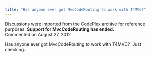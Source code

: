 ```yaml
---
title: "Has anyone ever got MvcCodeRouting to work with T4MVC?"
---
```

<div class="note">
   Discussions were imported from the CodePlex archive for reference purposes. <b>Support for MvcCodeRouting has ended.</b></div>
<div id="post904815" class="discussion-comment op">
   <div class="discussion-header">Commented on 
      <time datetime="2012-08-27T15:26:17.73-07:00" title="2012-08-27T15:26:17.73-07:00">August 27, 2012</time>
   </div>
   <div class="discussion-message">
<p>Has anyone ever got MvcCodeRouting to work with T4MVC? &nbsp;Just checking...</p>
</div>
</div>